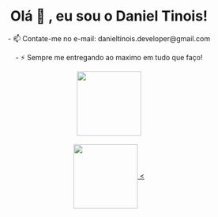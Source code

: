 <h1 align="center">Olá 🤗 , eu sou o Daniel Tinois!</h1>

<p align="center">
- 📫 Contate-me no e-mail: danieltinois.developer@gmail.com
  </p>
  <p align="center">
- ⚡ Sempre me entregando ao maximo em tudo que faço!
</p>

<div align="center">
  <a href="https://github.com/danieltinois">
  <img align="center" height="130em" src="https://github-readme-stats.vercel.app/api?username=4beUser&show_icons=true&theme=aura&include_all_commits=true&count_private=true"/>
    <br></br>
  <img align="center" height="130em" src="https://github-readme-stats.vercel.app/api/top-langs/?username=4beUser&layout=compact&langs_count=7&theme=aura"/>
<</div>

